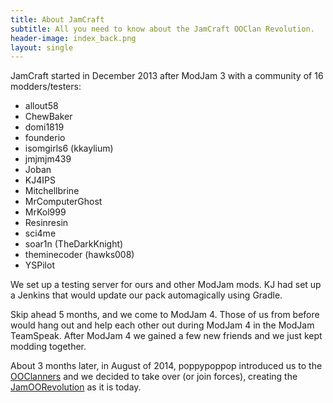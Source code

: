 ```yaml
---
title: About JamCraft
subtitle: All you need to know about the JamCraft OOClan Revolution.
header-image: index_back.png
layout: single
---
```


JamCraft started in December 2013 after ModJam 3 with a community of 16 modders/testers:

- allout58
- ChewBaker
- domi1819
- founderio
- isomgirls6 (kkaylium)
- jmjmjm439
- Joban
- KJ4IPS
- Mitchellbrine
- MrComputerGhost
- MrKol999
- Resinresin
- sci4me
- soar1n (TheDarkKnight)
- theminecoder (hawks008)
- YSPilot

We set up a testing server for ours and other ModJam mods. KJ had set up a Jenkins that would update our pack automagically using Gradle. 

Skip ahead 5 months, and we come to ModJam 4. Those of us from before would hang out and help each other out during ModJam 4 in the ModJam TeamSpeak. After ModJam 4 we gained a few new friends and we just kept modding together. 

About 3 months later, in August of 2014, poppypoppop introduced us to the [OOClanners](about-ooclan.html) and we decided to take over (or join forces), creating the [JamOORevolution](about.html) as it is today.

<!---
Just thought I'd put this in here. Just cause About OOClan had one.

### Why the name JamCraft?

While conceiving the idea of a giant modpack to test our mods, some of us tried coming up with names, eventually Mitchellbrine came up with the name JamCraft and it kind of stuck.

<!--- (My computer was wiped clean not too long after, so I don't have a log of this name idea creation -Mitchell)  Someone insert some names we had. I really don't have any record. -->
